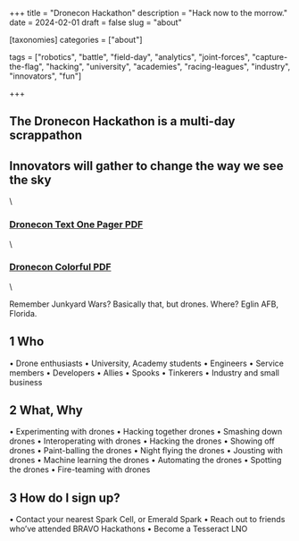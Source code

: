 +++
title = "Dronecon Hackathon"
description = "Hack now to the morrow."
date = 2024-02-01
draft = false
slug = "about"

[taxonomies]
categories = ["about"]

tags = ["robotics", "battle", "field-day", "analytics", "joint-forces", "capture-the-flag", "hacking", "university", "academies", "racing-leagues", "industry", "innovators", "fun"]

+++

## The Dronecon Hackathon is a multi-day scrappathon

## Innovators will gather to change the way we see the sky

\

### [Dronecon Text One Pager PDF](https://raw.githubusercontent.com/trustdan/dronecon-hackathon/main/promo%19PDFs/dronecon-one-pager.pdf)

\

### [Dronecon Colorful PDF](https://raw.githubusercontent.com/trustdan/dronecon-hackathon/main/promo%19PDFs/dronecon-poster.pdf)

\

Remember Junkyard Wars?
Basically that, but drones. Where? Eglin AFB, Florida.

## 1 Who

• Drone enthusiasts
• University, Academy students
• Engineers
• Service members
• Developers
• Allies
• Spooks
• Tinkerers
• Industry and small business

## 2 What, Why

• Experimenting with drones
• Hacking together drones
• Smashing down drones
• Interoperating with drones
• Hacking the drones
• Showing off drones
• Paint-balling the drones
• Night flying the drones
• Jousting with drones
• Machine learning the drones
• Automating the drones
• Spotting the drones
• Fire-teaming with drones

## 3 How do I sign up?

• Contact your nearest Spark Cell, or Emerald Spark
• Reach out to friends who’ve attended BRAVO Hackathons
• Become a Tesseract LNO
